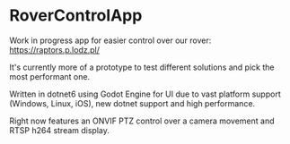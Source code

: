 # RoverControlApp
Work in progress app for easier control over our rover: https://raptors.p.lodz.pl/

It's currently more of a prototype to test different solutions and pick the most performant one.

Written in dotnet6 using Godot Engine for UI due to vast platform support (Windows, Linux, iOS), new dotnet support and high performance.

Right now features an ONVIF PTZ control over a camera movement and RTSP h264 stream display.
